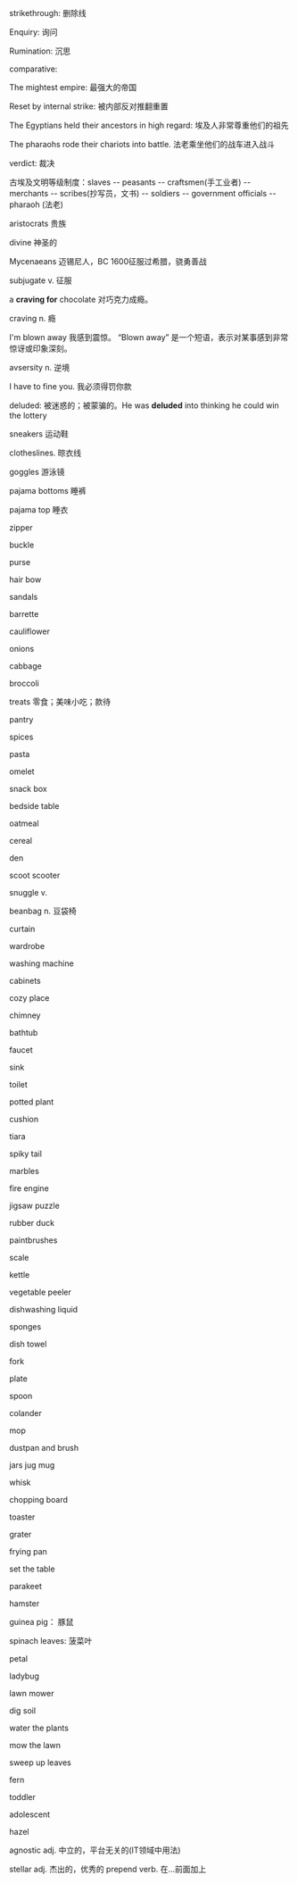 strikethrough: 删除线

Enquiry: 询问

Rumination: 沉思

comparative: 

The mightest empire: 最强大的帝国

Reset by internal strike: 被内部反对推翻重置

The Egyptians held their ancestors in high regard: 埃及人非常尊重他们的祖先

The pharaohs rode their chariots into battle. 法老乘坐他们的战车进入战斗

verdict: 裁决

古埃及文明等级制度：slaves -- peasants -- craftsmen(手工业者) -- merchants -- scribes(抄写员，文书) -- soldiers -- government officials -- pharaoh (法老)

aristocrats 贵族

divine 神圣的

Mycenaeans 迈锡尼人，BC 1600征服过希腊，骁勇善战

subjugate v. 征服

a **craving for** chocolate  对巧克力成瘾。

craving n. 瘾

I'm blown away  我感到震惊。  “Blown away” 是一个短语，表示对某事感到非常惊讶或印象深刻。

avsersity n. 逆境

I have to fine you. 我必须得罚你款

deluded: 被迷惑的；被蒙骗的。He was **deluded** into thinking he could win the lottery

sneakers 运动鞋

clotheslines. 晾衣线

goggles 游泳镜

pajama bottoms  睡裤

pajama top  睡衣

zipper 

buckle

purse

hair bow

sandals

barrette

cauliflower

onions

cabbage

broccoli

treats    零食；美味小吃；款待

pantry

spices

pasta

omelet

snack box

bedside table

oatmeal

cereal

den

scoot  scooter

snuggle  v.

beanbag n. 豆袋椅

curtain

wardrobe

washing machine

cabinets

cozy place

chimney

bathtub

faucet

sink

toilet

potted plant

cushion

tiara

spiky tail

marbles

fire engine

jigsaw puzzle

rubber duck

paintbrushes

scale

kettle

vegetable peeler

dishwashing liquid

sponges

dish towel

fork

plate

spoon

colander

mop

dustpan and brush

jars  jug  mug

whisk

chopping board

toaster

grater

frying pan

set the table

parakeet

hamster

guinea pig： 豚鼠

spinach leaves: 菠菜叶

petal

ladybug

lawn mower

dig soil

water the plants

mow the lawn

sweep up leaves

fern

toddler

adolescent

hazel

agnostic adj. 中立的，平台无关的(IT领域中用法)

stellar adj. 杰出的，优秀的
prepend verb. 在...前面加上











